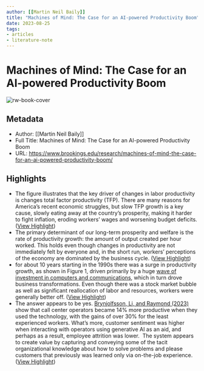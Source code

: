 ```yaml
---
author: [[Martin Neil Baily]]
title: "Machines of Mind: The Case for an AI-powered Productivity Boom"
date: 2023-08-25
tags: 
- articles
- literature-note
---
```

# Machines of Mind: The Case for an AI-powered Productivity Boom

![rw-book-cover](https://www.brookings.edu/wp-content/uploads/2023/05/Shutterstock_2250721589.jpg?w=1200&h=630&crop=1)

## Metadata
- Author: [[Martin Neil Baily]]
- Full Title: Machines of Mind: The Case for an AI-powered Productivity Boom
- URL: https://www.brookings.edu/research/machines-of-mind-the-case-for-an-ai-powered-productivity-boom/

## Highlights
- The figure illustrates that the key driver of changes in labor productivity is changes total factor productivity (TFP). There are many reasons for America’s recent economic struggles, but slow TFP growth is a key cause, slowly eating away at the country’s prosperity, making it harder to fight inflation, eroding workers’ wages and worsening budget deficits. ([View Highlight](https://read.readwise.io/read/01h148tkq7nnd6tdqzmc9yej13))
- The primary determinant of our long-term prosperity and welfare is the rate of productivity growth: the amount of output created per hour worked. This holds even though changes in productivity are not immediately felt by everyone and, in the short run, workers’ perceptions of the economy are dominated by the business cycle. ([View Highlight](https://read.readwise.io/read/01h148s6s2jwysskjrffnrn8a0))
- for about 10 years starting in the 1990s there was a surge in productivity growth, as shown in Figure 1, driven primarily by a huge [wave of investment in computers and communications](https://ideas.repec.org/a/fip/fedhep/y2004iqip52-67nv.28no.1.html), which in turn drove business transformations. Even though there was a stock market bubble as well as significant reallocation of labor and resources, workers were generally better off. ([View Highlight](https://read.readwise.io/read/01h148ve9pk2a0w185tg64gpt2))
- The answer appears to be yes. [Brynjolfsson, Li, and Raymond (2023)](https://www.nber.org/papers/w31161) show that call center operators became 14% more productive when they used the technology, with the gains of over 30% for the least experienced workers. What’s more, customer sentiment was higher when interacting with operators using generative AI as an aid, and perhaps as a result, employee attrition was lower.  The system appears to create value by capturing and conveying some of the tacit organizational knowledge about how to solve problems and please customers that previously was learned only via on-the-job experience. ([View Highlight](https://read.readwise.io/read/01h148wxjk2qppratmnzb6ejc2))
